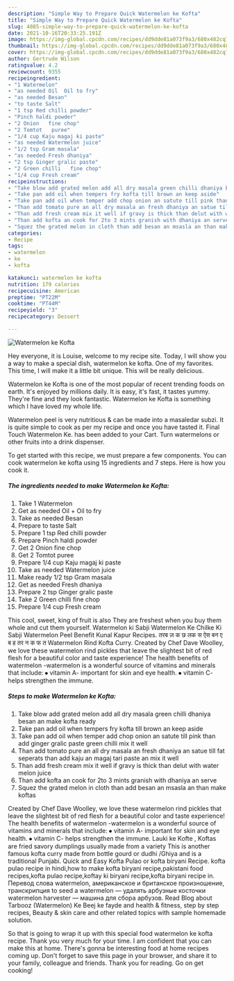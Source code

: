 ```yaml
---
description: "Simple Way to Prepare Quick Watermelon ke Kofta"
title: "Simple Way to Prepare Quick Watermelon ke Kofta"
slug: 4885-simple-way-to-prepare-quick-watermelon-ke-kofta
date: 2021-10-16T20:33:25.191Z
image: https://img-global.cpcdn.com/recipes/dd9dde81a073f9a3/680x482cq70/watermelon-ke-kofta-recipe-main-photo.jpg
thumbnail: https://img-global.cpcdn.com/recipes/dd9dde81a073f9a3/680x482cq70/watermelon-ke-kofta-recipe-main-photo.jpg
cover: https://img-global.cpcdn.com/recipes/dd9dde81a073f9a3/680x482cq70/watermelon-ke-kofta-recipe-main-photo.jpg
author: Gertrude Wilson
ratingvalue: 4.2
reviewcount: 9355
recipeingredient:
- "1 Watermelon"
- "as needed Oil  Oil to fry"
- "as needed Besan"
- "to taste Salt"
- "1 tsp Red chilli powder"
- "Pinch haldi powder"
- "2 Onion   fine chop"
- "2 Tomtot   puree"
- "1/4 cup Kaju magaj ki paste"
- "as needed Watermelon juice"
- "1/2 tsp Gram masala"
- "as needed Fresh dhaniya"
- "2 tsp Ginger gralic paste"
- "2 Green chilli   fine chop"
- "1/4 cup Fresh cream"
recipeinstructions:
- "Take blow add grated melon add all dry masala green chilli dhaniya besan an make kofta ready"
- "Take pan add oil when tempers fry kofta till brown an keep aside"
- "Take pan add oil when temper add chop onion an satute till pink than add ginger gralic paste green chilli mix it well"
- "Than add tomato pure an all dry masala an fresh dhaniya an satue till fat seperats than add kaju an magaj tari paste an mix it well"
- "Than add fresh cream mix it well if gravy is thick than delut with water melon juice"
- "Than add kofta an cook for 2to 3 mints granish with dhaniya an serve"
- "Squez the grated melon in cloth than add besan an msasla an than make koftas"
categories:
- Recipe
tags:
- watermelon
- ke
- kofta

katakunci: watermelon ke kofta 
nutrition: 179 calories
recipecuisine: American
preptime: "PT22M"
cooktime: "PT44M"
recipeyield: "3"
recipecategory: Dessert

---
```



![Watermelon ke Kofta](https://img-global.cpcdn.com/recipes/dd9dde81a073f9a3/680x482cq70/watermelon-ke-kofta-recipe-main-photo.jpg)

Hey everyone, it is Louise, welcome to my recipe site. Today, I will show you a way to make a special dish, watermelon ke kofta. One of my favorites. This time, I will make it a little bit unique. This will be really delicious.

Watermelon ke Kofta is one of the most popular of recent trending foods on earth. It's enjoyed by millions daily. It is easy, it's fast, it tastes yummy. They're fine and they look fantastic. Watermelon ke Kofta is something which I have loved my whole life.

Watermelon peel is very nutritious &amp; can be made into a masaledar subzi. It is quite simple to cook as per my recipe and once you have tasted it. Final Touch Watermelon Ke. has been added to your Cart. Turn watermelons or other fruits into a drink dispenser.


To get started with this recipe, we must prepare a few components. You can cook watermelon ke kofta using 15 ingredients and 7 steps. Here is how you cook it.

<!--inarticleads1-->

##### The ingredients needed to make Watermelon ke Kofta:

1. Take 1 Watermelon
1. Get as needed Oil + Oil to fry
1. Take as needed Besan
1. Prepare to taste Salt
1. Prepare 1 tsp Red chilli powder
1. Prepare Pinch haldi powder
1. Get 2 Onion   fine chop
1. Get 2 Tomtot   puree
1. Prepare 1/4 cup Kaju magaj ki paste
1. Take as needed Watermelon juice
1. Make ready 1/2 tsp Gram masala
1. Get as needed Fresh dhaniya
1. Prepare 2 tsp Ginger gralic paste
1. Take 2 Green chilli   fine chop
1. Prepare 1/4 cup Fresh cream


This cool, sweet, king of fruit is also They are freshest when you buy them whole and cut them yourself. Watermelon ki Sabji Watermelon Ke Chilke Ki Sabji Watermelon Peel Benefit Kunal Kapur Recipes. तरब ज़ क छ लक स ऐस बन ए ब ह तर न क फ त Watermelon Rind Kofta Curry. Created by Chef Dave Woolley, we love these watermelon rind pickles that leave the slightest bit of red flesh for a beautiful color and taste experience! The health benefits of watermelon -watermelon is a wonderful source of vitamins and minerals that include: ⦁ vitamin A- important for skin and eye health. ⦁ vitamin C- helps strengthen the immune. 

<!--inarticleads2-->

##### Steps to make Watermelon ke Kofta:

1. Take blow add grated melon add all dry masala green chilli dhaniya besan an make kofta ready
1. Take pan add oil when tempers fry kofta till brown an keep aside
1. Take pan add oil when temper add chop onion an satute till pink than add ginger gralic paste green chilli mix it well
1. Than add tomato pure an all dry masala an fresh dhaniya an satue till fat seperats than add kaju an magaj tari paste an mix it well
1. Than add fresh cream mix it well if gravy is thick than delut with water melon juice
1. Than add kofta an cook for 2to 3 mints granish with dhaniya an serve
1. Squez the grated melon in cloth than add besan an msasla an than make koftas


Created by Chef Dave Woolley, we love these watermelon rind pickles that leave the slightest bit of red flesh for a beautiful color and taste experience! The health benefits of watermelon -watermelon is a wonderful source of vitamins and minerals that include: ⦁ vitamin A- important for skin and eye health. ⦁ vitamin C- helps strengthen the immune. Lauki ke Kofte , Koftas are fried savory dumplings usually made from a variety This is another famous kofta curry made from bottle gourd or dudhi /Ghiya and is a traditional Punjabi. Quick and Easy Kofta Pulao or kofta biryani Recipe. kofta pulao recipe in hindi,how to make kofta biryani recipe,pakistani food recipes,kofta pulao recipe,koftay ki biryani recipe,kofta biryani recipe in. Перевод слова watermelon, американское и британское произношение, транскрипция to seed a watermelon — удалять арбузные косточки watermelon harvester — машина для сбора арбузов. Read Blog about Tarbooz (Watermelon) Ke Beej ke fayde and health &amp; fitness, step by step recipes, Beauty &amp; skin care and other related topics with sample homemade solution. 

So that is going to wrap it up with this special food watermelon ke kofta recipe. Thank you very much for your time. I am confident that you can make this at home. There's gonna be interesting food at home recipes coming up. Don't forget to save this page in your browser, and share it to your family, colleague and friends. Thank you for reading. Go on get cooking!

